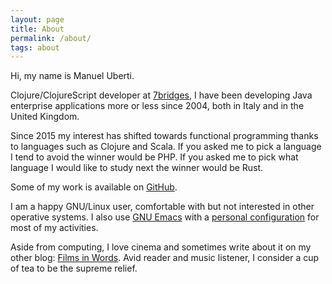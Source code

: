 ```yaml
---
layout: page
title: About
permalink: /about/
tags: about
---
```


Hi, my name is Manuel Uberti.

Clojure/ClojureScript developer at [7bridges](https://7bridges.eu/), I have been
developing Java enterprise applications more or less since 2004, both in Italy
and in the United Kingdom.

Since 2015 my interest has shifted towards functional programming thanks to
languages such as Clojure and Scala. If you asked me to pick a language I tend
to avoid the winner would be PHP. If you asked me to pick what language I would
like to study next the winner would be Rust.

Some of my work is available on [GitHub](https://github.com/manuel-uberti).

I am a happy GNU/Linux user, comfortable with but not interested in other
operative systems. I also use [GNU Emacs](https://www.gnu.org/software/emacs/)
with a [personal configuration](https://github.com/manuel-uberti/.emacs.d) for
most of my activities.

Aside from computing, I love cinema and sometimes write about it on my other
blog: [Films in Words](https://filmsinwords.wordpress.com/). Avid reader and
music listener, I consider a cup of tea to be the supreme relief.

